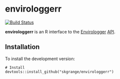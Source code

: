 # **envirologgerr**

[![Build Status](https://travis-ci.org/skgrange/envirologger.svg?branch=master)](https://travis-ci.org/skgrange/envirologger)

**envirologgerr** is an R interface to the [Envirologger](http://www.envirologger.com/home) [API](http://api.envirologger.net/2.0/documentation). 

## Installation

To install the development version: 

```
# Install
devtools::install_github("skgrange/envirologgerr")
```


